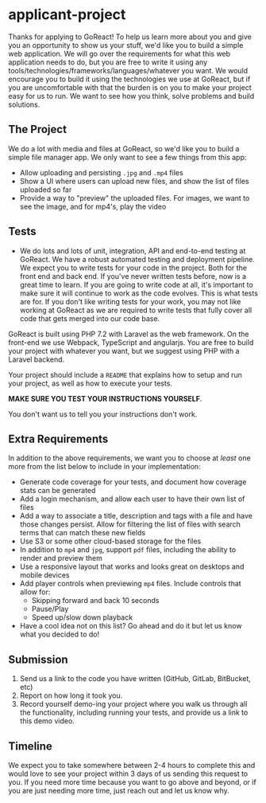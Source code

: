 # applicant-project

Thanks for applying to GoReact! To help us learn more about you and give you an opportunity to show us your stuff, we'd like you to build a simple web application.  We will go over the requirements for what this web application needs to do, but you are free to write it using any tools/technologies/frameworks/languages/whatever you want.  We would encourage you to build it using the technologies we use at GoReact, but if you are uncomfortable with that the burden is on you to make your project easy for us to run.  We want to see how you think, solve problems and build solutions.

## The Project
We do a lot with media and files at GoReact, so we'd like you to build a simple file manager app.  We only want to see a few things from this app:

* Allow uploading and persisting `.jpg` and `.mp4` files
* Show a UI where users can upload new files, and show the list of files uploaded so far
* Provide a way to "preview" the uploaded files.  For images, we want to see the image, and for mp4's, play the video

## Tests
* We do lots and lots of unit, integration, API and end-to-end testing at GoReact. We have a robust automated testing and deployment pipeline. We expect you to write tests for your code in the project. Both for the front end and back end. If you've never written tests before, now is a great time to learn. If you are going to write code at all, it's important to make sure it will continue to work as the code evolves. This is what tests are for. If you don't like writing tests for your work, you may not like working at GoReact as we are required to write tests that fully cover all code that gets merged into our code base.

GoReact is built using PHP 7.2 with Laravel as the web framework.  On the front-end we use Webpack, TypeScript and angularjs. You are free to build your project with whatever you want, but we suggest using PHP with a Laravel backend.

Your project should include a `README` that explains how to setup and run your project, as well as how to execute your tests.

**MAKE SURE YOU TEST YOUR INSTRUCTIONS YOURSELF**.

You don't want us to tell you your instructions don't work.

## Extra Requirements
In addition to the above requirements, we want you to choose at *least* one more from the list below to include in your implementation:

* Generate code coverage for your tests, and document how coverage stats can be generated
* Add a login mechanism, and allow each user to have their own list of files
* Add a way to associate a title, description and tags with a file and have those changes persist.  Allow for filtering the list of files with search terms that can match these new fields
* Use S3 or some other cloud-based storage for the files
* In addition to `mp4` and `jpg`, support `pdf` files, including the ability to render and preview them
* Use a responsive layout that works and looks great on desktops and mobile devices
* Add player controls when previewing `mp4` files.  Include controls that allow for:
   * Skipping forward and back 10 seconds
   * Pause/Play
   * Speed up/slow down playback
* Have a cool idea not on this list? Go ahead and do it but let us know what you decided to do!

## Submission
1. Send us a link to the code you have written (GitHub, GitLab, BitBucket, etc)
2. Report on how long it took you.
3. Record yourself demo-ing your project where you walk us through all the functionality, including running your tests, and provide us a link to this demo video.

## Timeline
We expect you to take somewhere between 2-4 hours to complete this and would love to see your project within 3 days of us sending this request to you.  If you need more time because you want to go above and beyond, or if you are just needing more time, just reach out and let us know why.
